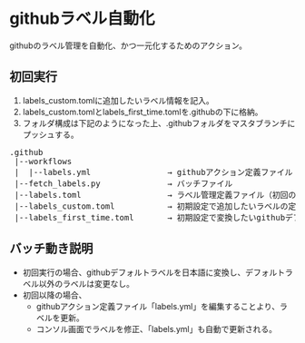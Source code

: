 # githubラベル自動化
githubのラベル管理を自動化、かつ一元化するためのアクション。
## 初回実行  
1. labels_custom.tomlに追加したいラベル情報を記入。  
2. labels_custom.tomlとlabels_first_time.tomlを.githubの下に格納。  
3. フォルダ構成は下記のようになった上、.githubフォルダをマスタブランチにプッシュする。  
<pre>
.github  
 |--workflows  
 |  |--labels.yml                → githubアクション定義ファイル
 |--fetch_labels.py              → バッチファイル  
 |--labels.toml                  → ラベル管理定義ファイル（初回の時、中身は関係なし）  
 |--labels_custom.toml           → 初期設定で追加したいラベルの定義ファイル（初回実行後は自動的に削除）
 |--labels_first_time.toml       → 初期設定で変換したいgithubデフォルトラベルの定義ファイル（初回実行後は自動的に削除）
</pre>   

## バッチ動き説明  
* 初回実行の場合、githubデフォルトラベルを日本語に変換し、デフォルトラベル以外のラベルは変更なし。
* 初回以降の場合、
  * githubアクション定義ファイル「labels.yml」を編集することより、ラベルを更新。
  * コンソル画面でラベルを修正、「labels.yml」も自動で更新される。
